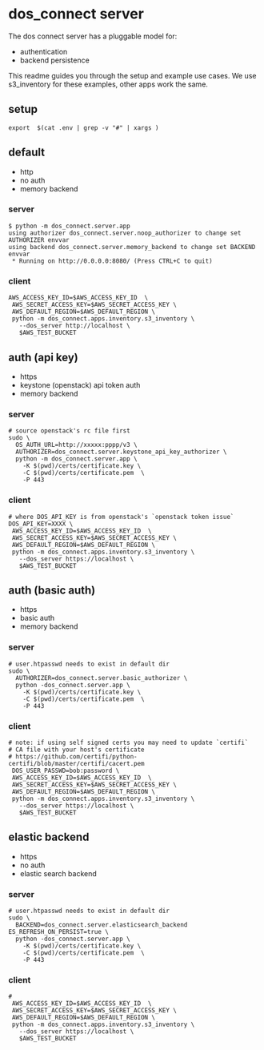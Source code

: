 
# dos_connect server

The dos connect server has a pluggable model for:
* authentication
* backend persistence

This readme guides you through the setup and example use cases.
We use s3_inventory for these examples, other apps work the same.

## setup
```
export  $(cat .env | grep -v "#" | xargs )
```

## default

* http
* no auth
* memory backend

### server
```
$ python -m dos_connect.server.app
using authorizer dos_connect.server.noop_authorizer to change set AUTHORIZER envvar
using backend dos_connect.server.memory_backend to change set BACKEND envvar
 * Running on http://0.0.0.0:8080/ (Press CTRL+C to quit)
```

### client
```
AWS_ACCESS_KEY_ID=$AWS_ACCESS_KEY_ID  \
 AWS_SECRET_ACCESS_KEY=$AWS_SECRET_ACCESS_KEY \
 AWS_DEFAULT_REGION=$AWS_DEFAULT_REGION \
 python -m dos_connect.apps.inventory.s3_inventory \
   --dos_server http://localhost \
   $AWS_TEST_BUCKET
```

## auth (api key)

* https
* keystone (openstack) api token auth
* memory backend

### server
```
# source openstack's rc file first
sudo \
  OS_AUTH_URL=http://xxxxx:pppp/v3 \
  AUTHORIZER=dos_connect.server.keystone_api_key_authorizer \
  python -m dos_connect.server.app \
    -K $(pwd)/certs/certificate.key \
    -C $(pwd)/certs/certificate.pem  \
    -P 443
```

### client
```
# where DOS_API_KEY is from openstack's `openstack token issue`
DOS_API_KEY=XXXX \
 AWS_ACCESS_KEY_ID=$AWS_ACCESS_KEY_ID  \
 AWS_SECRET_ACCESS_KEY=$AWS_SECRET_ACCESS_KEY \
 AWS_DEFAULT_REGION=$AWS_DEFAULT_REGION \
 python -m dos_connect.apps.inventory.s3_inventory \
   --dos_server https://localhost \
   $AWS_TEST_BUCKET
```


## auth (basic auth)

* https
* basic auth
* memory backend

### server
```
# user.htpasswd needs to exist in default dir
sudo \  
  AUTHORIZER=dos_connect.server.basic_authorizer \
  python -dos_connect.server.app \
    -K $(pwd)/certs/certificate.key \
    -C $(pwd)/certs/certificate.pem  \
    -P 443
```

### client
```
# note: if using self signed certs you may need to update `certifi`
# CA file with your host's certificate
# https://github.com/certifi/python-certifi/blob/master/certifi/cacert.pem
 DOS_USER_PASSWD=bob:password \
 AWS_ACCESS_KEY_ID=$AWS_ACCESS_KEY_ID  \
 AWS_SECRET_ACCESS_KEY=$AWS_SECRET_ACCESS_KEY \
 AWS_DEFAULT_REGION=$AWS_DEFAULT_REGION \
 python -m dos_connect.apps.inventory.s3_inventory \
   --dos_server https://localhost \
   $AWS_TEST_BUCKET
```


## elastic backend

* https
* no auth
* elastic search backend

### server
```
# user.htpasswd needs to exist in default dir
sudo \  
  BACKEND=dos_connect.server.elasticsearch_backend  ES_REFRESH_ON_PERSIST=true \
  python -dos_connect.server.app \
    -K $(pwd)/certs/certificate.key \
    -C $(pwd)/certs/certificate.pem  \
    -P 443
```

### client
```
#
 AWS_ACCESS_KEY_ID=$AWS_ACCESS_KEY_ID  \
 AWS_SECRET_ACCESS_KEY=$AWS_SECRET_ACCESS_KEY \
 AWS_DEFAULT_REGION=$AWS_DEFAULT_REGION \
 python -m dos_connect.apps.inventory.s3_inventory \
   --dos_server https://localhost \
   $AWS_TEST_BUCKET
```
